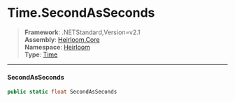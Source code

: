 # Time.SecondAsSeconds

> **Framework**: .NETStandard,Version=v2.1  
> **Assembly**: [Heirloom.Core][0]  
> **Namespace**: [Heirloom][0]  
> **Type**: [Time][1]

--------------------------------------------------------------------------------

#### SecondAsSeconds

```cs
public static float SecondAsSeconds
```

[0]: ../Heirloom.Core.md
[1]: Heirloom.Time.md
